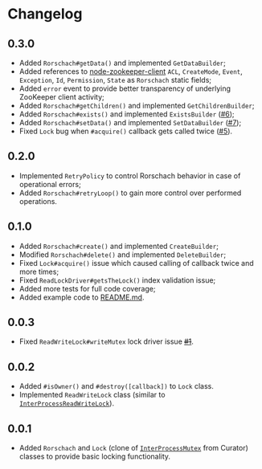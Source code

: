 # Changelog

## 0.3.0

* Added `Rorschach#getData()` and implemented `GetDataBuilder`;
* Added references to [node-zookeeper-client](https://github.com/alexguan/node-zookeeper-client) `ACL`, `CreateMode`, `Event`, `Exception`, `Id`, `Permission`, `State` as `Rorschach` static fields;
* Added `error` event to provide better transparency of underlying ZooKeeper client activity;
* Added `Rorschach#getChildren()` and implemented `GetChildrenBuilder`;
* Added `Rorschach#exists()` and implemented `ExistsBuilder` ([#6](https://github.com/slideme/rorschach/issues/6));
* Added `Rorschach#setData()` and implemented `SetDataBuilder` ([#7](https://github.com/slideme/rorschach/issues/7));
* Fixed `Lock` bug when `#acquire()` callback gets called twice ([#5](https://github.com/slideme/rorschach/issues/5)).

## 0.2.0

* Implemented `RetryPolicy` to control Rorschach behavior in case of operational errors;
* Added `Rorschach#retryLoop()` to gain more control over performed operations.

## 0.1.0

* Added `Rorschach#create()` and implemented `CreateBuilder`;
* Modified `Rorschach#delete()` and implemented `DeleteBuilder`;
* Fixed `Lock#acquire()` issue which caused calling of callback twice and more times;
* Fixed `ReadLockDriver#getsTheLock()` index validation issue;
* Added more tests for full code coverage;
* Added example code to [README.md](README.md).

## 0.0.3

* Fixed `ReadWriteLock#writeMutex` lock driver issue <s>[#1](https://github.com/slideme/rorschach/pull/1)</s>.

## 0.0.2

* Added `#isOwner()` and `#destroy([callback])` to `Lock` class.
* Implemented `ReadWriteLock` class (similar to [`InterProcessReadWriteLock`](http://curator.apache.org/curator-recipes/shared-reentrant-read-write-lock.html)).

## 0.0.1

* Added `Rorschach` and `Lock` (clone of [`InterProcessMutex`](http://curator.apache.org/curator-recipes/shared-reentrant-lock.html) from Curator) classes to provide basic locking functionality.
